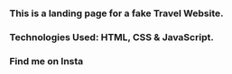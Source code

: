 ### This is a landing page for a fake Travel Website.

### Technologies Used: HTML, CSS & JavaScript.

### Find me on Insta
